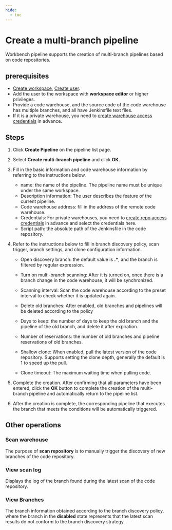 ```yaml
---
hide:
  - toc
---
```


# Create a multi-branch pipeline

Workbench pipeline supports the creation of multi-branch pipelines based on code repositories.

## prerequisites

- [Create workspace](../../../../ghippo/user-guide/workspace/workspace/), [Create user](../../../../ghippo/user-guide/access-control/user/).
- Add the user to the workspace with __workspace editor__ or higher privileges.
- Provide a code warehouse, and the source code of the code warehouse has multiple branches, and all have Jenkinsfile text files.
- If it is a private warehouse, you need to [create warehouse access credentials](../credential.md) in advance.

## Steps

1. Click __Create Pipeline__ on the pipeline list page.

2. Select __Create multi-branch pipeline__ and click __OK__.

    <!--![]()screenshots-->

3. Fill in the basic information and code warehouse information by referring to the instructions below.

    - name: the name of the pipeline. The pipeline name must be unique under the same workspace.
    - Description information: The user describes the feature of the current pipeline.
    - Code warehouse address: fill in the address of the remote code warehouse.
    - Credentials: For private warehouses, you need to [create repo access credentials](../credential.md) in advance and select the credentials here.
    - Script path: the absolute path of the Jenkinsfile in the code repository.

    <!--![]()screenshots-->

4. Refer to the instructions below to fill in branch discovery policy, scan trigger, branch settings, and clone configuration information.

    - Open discovery branch: the default value is __.*__, and the branch is filtered by regular expression.
    - Turn on multi-branch scanning: After it is turned on, once there is a branch change in the code warehouse, it will be synchronized.
    - Scanning interval: Scan the code warehouse according to the preset interval to check whether it is updated again.
    - Delete old branches: After enabled, old branches and pipelines will be deleted according to the policy
    - Days to keep: the number of days to keep the old branch and the pipeline of the old branch, and delete it after expiration.
    - Number of reservations: the number of old branches and pipeline reservations of old branches.
    - Shallow clone: ​​When enabled, pull the latest version of the code repository. Supports setting the clone depth, generally the default is 1 to speed up the pull.
    - Clone timeout: The maximum waiting time when pulling code.

        <!--![]()screenshots-->

5. Complete the creation. After confirming that all parameters have been entered, click the __OK__ button to complete the creation of the multi-branch pipeline and automatically return to the pipeline list.

    <!--![]()screenshots-->

6. After the creation is complete, the corresponding pipeline that executes the branch that meets the conditions will be automatically triggered.

    <!--![]()screenshots-->

## Other operations

### Scan warehouse

The purpose of __scan repository__ is to manually trigger the discovery of new branches of the code repository.

<!--![]()screenshots-->

### View scan log

Displays the log of the branch found during the latest scan of the code repository.

<!--![]()screenshots-->

### View Branches

The branch information obtained according to the branch discovery policy, where the branch in the __disabled__ state represents that the latest scan results do not conform to the branch discovery strategy.

<!--![]()screenshots-->